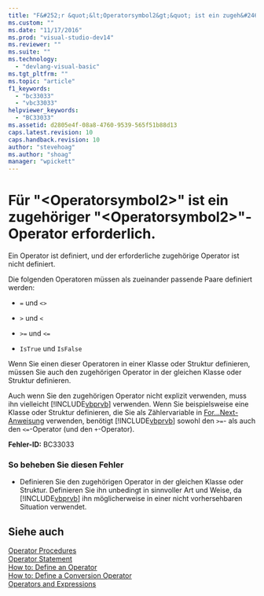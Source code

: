 ```yaml
---
title: "F&#252;r &quot;&lt;Operatorsymbol2&gt;&quot; ist ein zugeh&#246;riger &quot;&lt;Operatorsymbol2&gt;&quot;-Operator erforderlich. | Microsoft Docs"
ms.custom: ""
ms.date: "11/17/2016"
ms.prod: "visual-studio-dev14"
ms.reviewer: ""
ms.suite: ""
ms.technology: 
  - "devlang-visual-basic"
ms.tgt_pltfrm: ""
ms.topic: "article"
f1_keywords: 
  - "bc33033"
  - "vbc33033"
helpviewer_keywords: 
  - "BC33033"
ms.assetid: d2805e4f-08a8-4760-9539-565f51b88d13
caps.latest.revision: 10
caps.handback.revision: 10
author: "stevehoag"
ms.author: "shoag"
manager: "wpickett"
---
```

# F&#252;r &quot;&lt;Operatorsymbol2&gt;&quot; ist ein zugeh&#246;riger &quot;&lt;Operatorsymbol2&gt;&quot;-Operator erforderlich.
Ein Operator ist definiert, und der erforderliche zugehörige Operator ist nicht definiert.  
  
 Die folgenden Operatoren müssen als zueinander passende Paare definiert werden:  
  
-   `=` und `<>`  
  
-   `>` und `<`  
  
-   `>=` und `<=`  
  
-   `IsTrue` und `IsFalse`  
  
 Wenn Sie einen dieser Operatoren in einer Klasse oder Struktur definieren, müssen Sie auch den zugehörigen Operator in der gleichen Klasse oder Struktur definieren.  
  
 Auch wenn Sie den zugehörigen Operator nicht explizit verwenden, muss ihn vielleicht [!INCLUDE[vbprvb](../../csharp/programming-guide/concepts/linq/includes/vbprvb_md.md)] verwenden. Wenn Sie beispielsweise eine Klasse oder Struktur definieren, die Sie als Zählervariable in [For...Next\-Anweisung](../../visual-basic/language-reference/statements/for-next-statement.md) verwenden, benötigt [!INCLUDE[vbprvb](../../csharp/programming-guide/concepts/linq/includes/vbprvb_md.md)] sowohl den `>=`\- als auch den `<=`\-Operator \(und den `+`\-Operator\).  
  
 **Fehler\-ID:** BC33033  
  
### So beheben Sie diesen Fehler  
  
-   Definieren Sie den zugehörigen Operator in der gleichen Klasse oder Struktur. Definieren Sie ihn unbedingt in sinnvoller Art und Weise, da [!INCLUDE[vbprvb](../../csharp/programming-guide/concepts/linq/includes/vbprvb_md.md)] ihn möglicherweise in einer nicht vorhersehbaren Situation verwendet.  
  
## Siehe auch  
 [Operator Procedures](../../visual-basic/programming-guide/language-features/procedures/operator-procedures.md)   
 [Operator Statement](../../visual-basic/language-reference/statements/operator-statement.md)   
 [How to: Define an Operator](../../visual-basic/programming-guide/language-features/procedures/how-to-define-an-operator.md)   
 [How to: Define a Conversion Operator](../../visual-basic/programming-guide/language-features/procedures/how-to-define-a-conversion-operator.md)   
 [Operators and Expressions](../../visual-basic/programming-guide/language-features/operators-and-expressions/index.md)